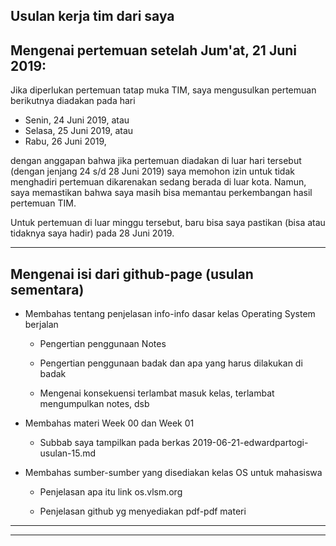 Usulan kerja tim dari saya
---
Mengenai pertemuan setelah Jum'at, 21 Juni 2019:
---
Jika diperlukan pertemuan tatap muka TIM, saya mengusulkan pertemuan berikutnya diadakan pada hari
  * Senin, 24 Juni 2019, atau
  * Selasa, 25 Juni 2019, atau
  * Rabu, 26 Juni 2019,

dengan anggapan bahwa jika pertemuan diadakan di luar hari tersebut (dengan jenjang 24 s/d 28 Juni 2019)
saya memohon izin untuk tidak menghadiri pertemuan dikarenakan sedang berada di luar kota. Namun, saya memastikan
bahwa saya masih bisa memantau perkembangan hasil pertemuan TIM.

Untuk pertemuan di luar minggu tersebut, baru bisa saya pastikan (bisa atau tidaknya saya hadir) pada 28 Juni 2019.

---
Mengenai isi dari github-page (usulan sementara)
---
* Membahas tentang penjelasan info-info dasar kelas Operating System berjalan

  * Pengertian penggunaan Notes
  
  * Pengertian penggunaan badak dan apa yang harus dilakukan di badak
  
  * Mengenai konsekuensi terlambat masuk kelas, terlambat mengumpulkan notes, dsb
  
* Membahas materi Week 00 dan Week 01

  * Subbab saya tampilkan pada berkas 2019-06-21-edwardpartogi-usulan-15.md
  
* Membahas sumber-sumber yang disediakan kelas OS untuk mahasiswa

  * Penjelasan apa itu link os.vlsm.org
  
  * Penjelasan github yg menyediakan pdf-pdf materi
---
---
